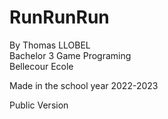 # RunRunRun
By Thomas LLOBEL\
Bachelor 3 Game Programing\
Bellecour Ecole

Made in the school year 2022-2023

Public Version
